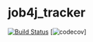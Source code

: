 # job4j_tracker
[![Build Status](https://travis-ci.org/stmechanic-dev/job4j_tracker.svg?branch=master)](https://travis-ci.org/stmechanic-dev/job4j_tracker)
[![codecov](https://codecov.io/gh/stmechanic-dev/job4j_tracker/branch/master/graph/badge.svg?token=O1VL0UZ7I4)]
